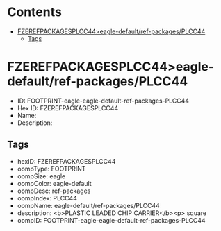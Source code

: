 



Contents
========

* [FZEREFPACKAGESPLCC44>eagle-default/ref-packages/PLCC44](#fzerefpackagesplcc44eagle-defaultref-packagesplcc44)
	* [Tags](#tags)

# FZEREFPACKAGESPLCC44>eagle-default/ref-packages/PLCC44

- ID: FOOTPRINT-eagle-eagle-default-ref-packages-PLCC44
- Hex ID: FZEREFPACKAGESPLCC44
- Name: 
- Description: 

## Tags

- hexID: FZEREFPACKAGESPLCC44
- oompType: FOOTPRINT
- oompSize: eagle
- oompColor: eagle-default
- oompDesc: ref-packages
- oompIndex: PLCC44
- oompName: eagle-default/ref-packages/PLCC44
- description: &lt;b&gt;PLASTIC LEADED CHIP CARRIER&lt;/b&gt;&lt;p&gt;&#xD;
square
- oompID: FOOTPRINT-eagle-eagle-default-ref-packages-PLCC44
